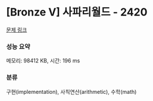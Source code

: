# [Bronze V] 사파리월드 - 2420 

[문제 링크](https://www.acmicpc.net/problem/2420) 

### 성능 요약

메모리: 98412 KB, 시간: 196 ms

### 분류

구현(implementation), 사칙연산(arithmetic), 수학(math)

